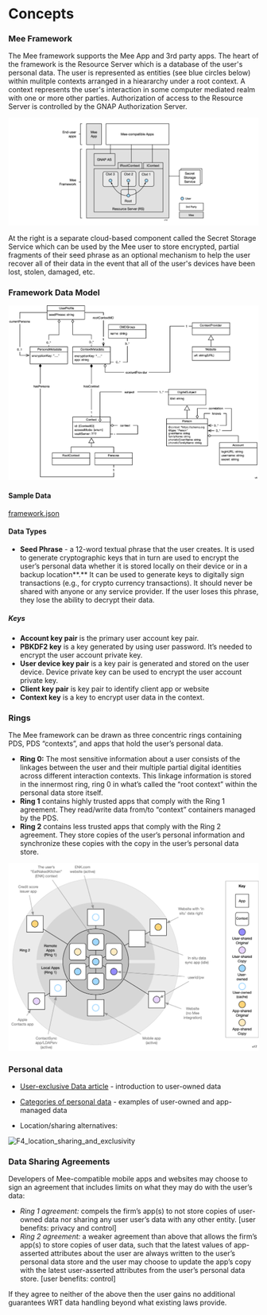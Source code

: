 # Concepts

### Mee Framework

The Mee framework supports the Mee App and 3rd party  apps. The heart of the framework is the Resource Server which is a database of the user's personal data. The user is represented as entities (see blue circles below) within mulitple contexts arranged in a hieararchy under a root context. A context represents the user's interaction in some computer mediated realm with one or more other parties. Authorization of access to the Resource Server is controlled by the GNAP Authorization Server.

![architecture](./images/architecture.png)

At the right is a separate cloud-based component called the Secret Storage Service which can be used by the Mee user to store encrypted, partial fragments of their seed phrase as an optional mechanism to help the user recover all of their data in the event that all of the user's devices have been lost, stolen, damaged, etc.

### Framework Data Model

![framework-classes](framework-classes.png)

#### Sample Data

[framework.json](framework.json)

#### Data Types

- **Seed Phrase** - a 12-word textual phrase that the user creates. It is used to generate cryptographic keys that in turn are used to encrypt the user’s personal data whether it is stored locally on their device or in a backup location**.** It can be used to generate keys to digitally sign transactions (e.g., for crypto currency transactions). It should never be shared with anyone or any service provider. If the user loses this phrase, they lose the ability to decrypt their data. 

##### Keys

* **Account key pair** is the primary user account key pair.
* **PBKDF2 key** is a key generated by using user password. It’s needed to encrypt the user account private key.
* **User device key pair** is a key pair is generated and stored on the user device. Device private key can be used to encrypt the user account private key.
* **Client key pair** is key pair to identify client app or website
* **Context key** is a key to encrypt user data in the context.

### Rings

The Mee framework can be drawn as three concentric rings containing PDS, PDS “contexts”, and apps that hold the user’s personal data.

* **Ring 0:** The most sensitive information about a user consists of the linkages between the user and their multiple partial digital identities across different interaction contexts. This linkage information is stored in the innermost ring, ring 0 in what’s called the “root context” within the personal data store itself.
* **Ring 1** contains highly trusted apps that comply with the Ring 1 agreement. They read/write data from/to “context” containers managed by the PDS.
* **Ring 2** contains less trusted apps that comply with the Ring 2 agreement. They store copies of the user’s personal information and synchronize these copies with the copy in the user’s personal data store.

![3 rings v17](./images/3_rings_v17.png)



### Personal data

* [User-exclusive Data article](https://medium.com/meefound/exclusive-self-ownership-9917cb6bdd8c) - introduction to user-owned data

* [Categories of personal data](https://docs.google.com/spreadsheets/d/11F-V793seAon7xqFX2HEqeFhHvxttEUMkKSOrbM0ptc/edit#gid=0) - examples of user-owned and app-managed data

* Location/sharing alternatives: 

![F4_location_sharing_and_exclusivity](/Users/paul/Documents/GitHub/design-notes/images/F4_location_sharing_and_exclusivity.png)

### Data Sharing Agreements

Developers of Mee-compatible mobile apps and websites may choose to sign an agreement that includes limits on what they may do with the user’s data:

* *Ring 1 agreement:* compels the firm’s app(s) to not store copies of user-owned data nor sharing any user  user’s data with any other entity. [user benefits: privacy and control]
* *Ring 2 agreement:* a weaker agreement than above that allows the firm’s app(s) to store copies of user data, such that the latest values of app-asserted attributes about the user are always written to the user’s personal data store and the user may choose to update the app’s copy with the latest user-asserted attributes from the user’s personal data store. [user benefits: control]

If they agree to neither of the above then the user gains no additional guarantees WRT data handling beyond what existing laws provide.
